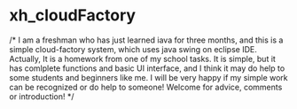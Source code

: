 # xh_cloudFactory
/* 
I am a freshman who has just learned iava for three months, and this is a simple cloud-factory system, which uses java swing on eclipse IDE. 
Actually, It is a homework from one of my school tasks.
It is simple, but it has comlplete functions and basic UI interface, and I think it may do help to some students and beginners like me.
I will be very happy if my simple work can be recognized or do help to someone! 
Welcome for advice, comments or introduction!
*/
